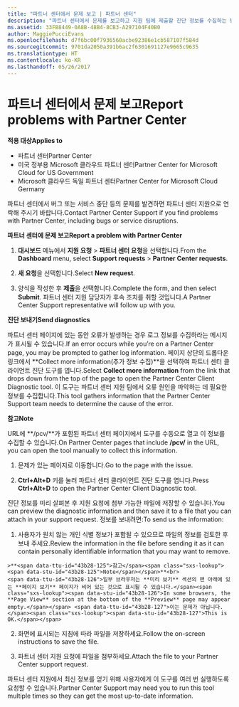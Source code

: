 ```yaml
---
title: "파트너 센터에서 문제 보고 | 파트너 센터"
description: "파트너 센터에서 문제를 보고하고 지원 팀에 제출할 진단 정보를 수집하는 방법"
ms.assetid: 33FB8449-0A8B-48B4-8CB3-A297104F40B0
author: MaggiePucciEvans
ms.openlocfilehash: d7f6bc00f7936560acbe92386e1cb587107f584d
ms.sourcegitcommit: 9701da2050a391b6ac2f6301691127e9665c9635
ms.translationtype: HT
ms.contentlocale: ko-KR
ms.lasthandoff: 05/26/2017
---
```

# <a name="report-problems-with-partner-center"></a><span data-ttu-id="43b28-103">파트너 센터에서 문제 보고</span><span class="sxs-lookup"><span data-stu-id="43b28-103">Report problems with Partner Center</span></span>

**<span data-ttu-id="43b28-104">적용 대상</span><span class="sxs-lookup"><span data-stu-id="43b28-104">Applies to</span></span>**

-  <span data-ttu-id="43b28-105">파트너 센터</span><span class="sxs-lookup"><span data-stu-id="43b28-105">Partner Center</span></span>
-  <span data-ttu-id="43b28-106">미국 정부용 Microsoft 클라우드 파트너 센터</span><span class="sxs-lookup"><span data-stu-id="43b28-106">Partner Center for Microsoft Cloud for US Government</span></span>
-  <span data-ttu-id="43b28-107">Microsoft 클라우드 독일 파트너 센터</span><span class="sxs-lookup"><span data-stu-id="43b28-107">Partner Center for Microsoft Cloud Germany</span></span>

<span data-ttu-id="43b28-108">파트너 센터에서 버그 또는 서비스 중단 등의 문제를 발견하면 파트너 센터 지원으로 연락해 주시기 바랍니다.</span><span class="sxs-lookup"><span data-stu-id="43b28-108">Contact Partner Center Support if you find problems with Partner Center, including bugs or service disruptions.</span></span>

**<span data-ttu-id="43b28-109">파트너 센터에 문제 보고</span><span class="sxs-lookup"><span data-stu-id="43b28-109">Report a problem with Partner Center</span></span>**

1.  <span data-ttu-id="43b28-110">**대시보드** 메뉴에서 **지원 요청** &gt; **파트너 센터 요청**을 선택합니다.</span><span class="sxs-lookup"><span data-stu-id="43b28-110">From the **Dashboard** menu, select **Support requests** &gt; **Partner Center requests**.</span></span>

2.  <span data-ttu-id="43b28-111">**새 요청**을 선택합니다.</span><span class="sxs-lookup"><span data-stu-id="43b28-111">Select **New request**.</span></span>

3.  <span data-ttu-id="43b28-112">양식을 작성한 후 **제출**을 선택합니다.</span><span class="sxs-lookup"><span data-stu-id="43b28-112">Complete the form, and then select **Submit**.</span></span> <span data-ttu-id="43b28-113">파트너 센터 지원 담당자가 후속 조치를 취할 것입니다.</span><span class="sxs-lookup"><span data-stu-id="43b28-113">A Partner Center Support representative will follow up with you.</span></span>

**<span data-ttu-id="43b28-114">진단 보내기</span><span class="sxs-lookup"><span data-stu-id="43b28-114">Send diagnostics</span></span>**

<span data-ttu-id="43b28-115">파트너 센터 페이지에 있는 동안 오류가 발생하는 경우 로그 정보를 수집하라는 메시지가 표시될 수 있습니다.</span><span class="sxs-lookup"><span data-stu-id="43b28-115">If an error occurs while you’re on a Partner Center page, you may be prompted to gather log information.</span></span> <span data-ttu-id="43b28-116">페이지 상단의 드롭다운 링크에서 **Collect more information(추가 정보 수집)**을 선택하여 파트너 센터 클라이언트 진단 도구를 엽니다.</span><span class="sxs-lookup"><span data-stu-id="43b28-116">Select **Collect more information** from the link that drops down from the top of the page to open the Partner Center Client Diagnostic tool.</span></span> <span data-ttu-id="43b28-117">이 도구는 파트너 센터 지원 팀에서 오류 원인을 파악하는 데 필요한 정보를 수집합니다.</span><span class="sxs-lookup"><span data-stu-id="43b28-117">This tool gathers information that the Partner Center Support team needs to determine the cause of the error.</span></span> 

**<span data-ttu-id="43b28-118">참고</span><span class="sxs-lookup"><span data-stu-id="43b28-118">Note</span></span>**

<span data-ttu-id="43b28-119">URL에 **/pcv/**가 포함된 파트너 센터 페이지에서 도구를 수동으로 열고 이 정보를 수집할 수 있습니다.</span><span class="sxs-lookup"><span data-stu-id="43b28-119">On Partner Center pages that include **/pcv/** in the URL, you can open the tool manually to collect this information.</span></span>

1.    <span data-ttu-id="43b28-120">문제가 있는 페이지로 이동합니다.</span><span class="sxs-lookup"><span data-stu-id="43b28-120">Go to the page with the issue.</span></span>

2.    <span data-ttu-id="43b28-121">**Ctrl+Alt+D** 키를 눌러 파트너 센터 클라이언트 진단 도구를 엽니다.</span><span class="sxs-lookup"><span data-stu-id="43b28-121">Press **Ctrl+Alt+D** to open the Partner Center Client Diagnostic tool.</span></span>

<span data-ttu-id="43b28-122">진단 정보를 미리 살펴본 후 지원 요청에 첨부 가능한 파일에 저장할 수 있습니다.</span><span class="sxs-lookup"><span data-stu-id="43b28-122">You can preview the diagnostic information and then save it to a file that you can attach in your support request.</span></span> <span data-ttu-id="43b28-123">정보를 보내려면:</span><span class="sxs-lookup"><span data-stu-id="43b28-123">To send us the information:</span></span>

1.    <span data-ttu-id="43b28-124">사용자가 원치 않는 개인 식별 정보가 포함될 수 있으므로 파일의 정보를 검토한 후 보내 주세요.</span><span class="sxs-lookup"><span data-stu-id="43b28-124">Review the information in the file before sending it as it can contain personally identifiable information that you may want to remove.</span></span> 

    >**<span data-ttu-id="43b28-125">참고</span><span class="sxs-lookup"><span data-stu-id="43b28-125">Note</span></span>**<br>
    <span data-ttu-id="43b28-126">일부 브라우저는 **미리 보기** 섹션의 맨 아래에 있는 **페이지 보기** 페이지가 비어 있는 것으로 표시될 수 있습니다.</span><span class="sxs-lookup"><span data-stu-id="43b28-126">In some browsers, the **Page View** section at the bottom of the **Preview** page may appear empty.</span></span> <span data-ttu-id="43b28-127">이는 문제가 아닙니다.</span><span class="sxs-lookup"><span data-stu-id="43b28-127">This is OK.</span></span>

2.    <span data-ttu-id="43b28-128">화면에 표시되는 지침에 따라 파일을 저장하세요.</span><span class="sxs-lookup"><span data-stu-id="43b28-128">Follow the on-screen instructions to save the file.</span></span>

3.    <span data-ttu-id="43b28-129">파트너 센터 지원 요청에 파일을 첨부하세요.</span><span class="sxs-lookup"><span data-stu-id="43b28-129">Attach the file to your Partner Center support request.</span></span>

<span data-ttu-id="43b28-130">파트너 센터 지원에서 최신 정보를 얻기 위해 사용자에게 이 도구를 여러 번 실행하도록 요청할 수 있습니다.</span><span class="sxs-lookup"><span data-stu-id="43b28-130">Partner Center Support may need you to run this tool multiple times so they can get the most up-to-date information.</span></span>

